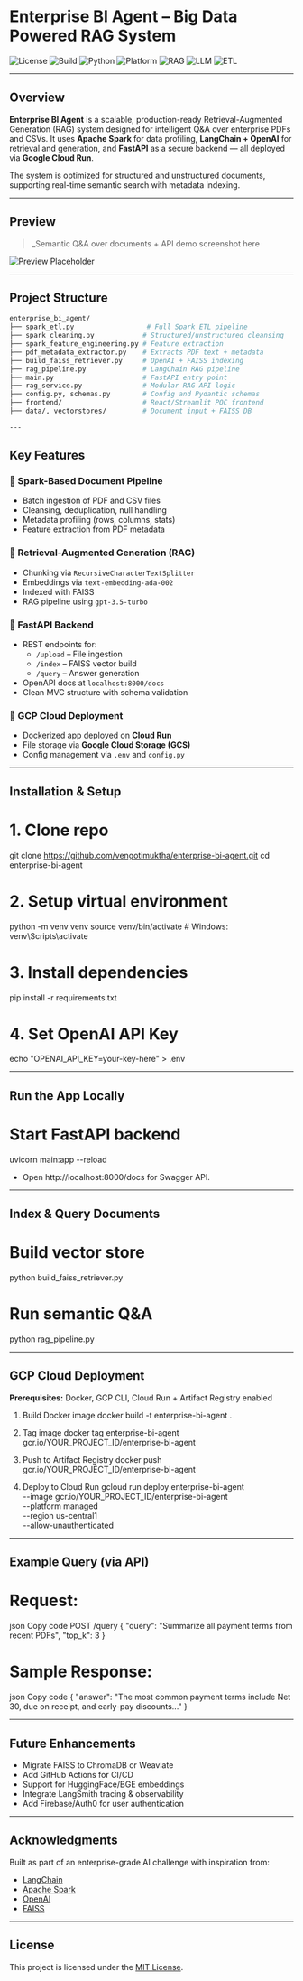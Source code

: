 # Enterprise BI Agent – Big Data Powered RAG System

![License](https://img.shields.io/badge/license-MIT-blue)
![Build](https://img.shields.io/badge/build-passing-brightgreen)
![Python](https://img.shields.io/badge/python-3.11-blue)
![Platform](https://img.shields.io/badge/platform-GCP-lightgrey)
![RAG](https://img.shields.io/badge/RAG-LangChain-blue?logo=langchain)
![LLM](https://img.shields.io/badge/LLM-OpenAI-informational?logo=openai)
![ETL](https://img.shields.io/badge/Data%20Pipeline-Spark-orange?logo=apachespark)

---

##  Overview

**Enterprise BI Agent** is a scalable, production-ready Retrieval-Augmented Generation (RAG) system designed for intelligent Q&A over enterprise PDFs and CSVs. It uses **Apache Spark** for data profiling, **LangChain + OpenAI** for retrieval and generation, and **FastAPI** as a secure backend — all deployed via **Google Cloud Run**.

The system is optimized for structured and unstructured documents, supporting real-time semantic search with metadata indexing.

---

## Preview

> _Semantic Q&A over documents + API demo screenshot here 

<!-- Replace with actual image when ready -->
![Preview Placeholder](/Demo_Placeholder.png)

---

##  Project Structure

```bash
enterprise_bi_agent/
├── spark_etl.py                  # Full Spark ETL pipeline
├── spark_cleaning.py            # Structured/unstructured cleansing
├── spark_feature_engineering.py # Feature extraction
├── pdf_metadata_extractor.py    # Extracts PDF text + metadata
├── build_faiss_retriever.py     # OpenAI + FAISS indexing
├── rag_pipeline.py              # LangChain RAG pipeline
├── main.py                      # FastAPI entry point
├── rag_service.py               # Modular RAG API logic
├── config.py, schemas.py        # Config and Pydantic schemas
├── frontend/                    # React/Streamlit POC frontend
├── data/, vectorstores/         # Document input + FAISS DB

---
```
##  Key Features

### 🔹 Spark-Based Document Pipeline

- Batch ingestion of PDF and CSV files  
- Cleansing, deduplication, null handling  
- Metadata profiling (rows, columns, stats)  
- Feature extraction from PDF metadata  

### 🔹 Retrieval-Augmented Generation (RAG)

- Chunking via `RecursiveCharacterTextSplitter`  
- Embeddings via `text-embedding-ada-002`  
- Indexed with FAISS  
- RAG pipeline using `gpt-3.5-turbo`  

### 🔹 FastAPI Backend

- REST endpoints for:
  - `/upload` – File ingestion  
  - `/index` – FAISS vector build  
  - `/query` – Answer generation  
- OpenAPI docs at `localhost:8000/docs`  
- Clean MVC structure with schema validation  

### 🔹 GCP Cloud Deployment

- Dockerized app deployed on **Cloud Run**  
- File storage via **Google Cloud Storage (GCS)**  
- Config management via `.env` and `config.py`  

---

## Installation & Setup

# 1. Clone repo
git clone https://github.com/vengotimuktha/enterprise-bi-agent.git
cd enterprise-bi-agent

# 2. Setup virtual environment
python -m venv venv
source venv/bin/activate     # Windows: venv\Scripts\activate

# 3. Install dependencies
pip install -r requirements.txt

# 4. Set OpenAI API Key
echo "OPENAI_API_KEY=your-key-here" > .env

---

## Run the App Locally

# Start FastAPI backend
uvicorn main:app --reload
- Open http://localhost:8000/docs for Swagger API.

---

##  Index & Query Documents
 
# Build vector store
python build_faiss_retriever.py

# Run semantic Q&A
python rag_pipeline.py

---

##  GCP Cloud Deployment

**Prerequisites:** Docker, GCP CLI, Cloud Run + Artifact Registry enabled


 1. Build Docker image
docker build -t enterprise-bi-agent .

 2. Tag image
docker tag enterprise-bi-agent gcr.io/YOUR_PROJECT_ID/enterprise-bi-agent

 3. Push to Artifact Registry
docker push gcr.io/YOUR_PROJECT_ID/enterprise-bi-agent

 4. Deploy to Cloud Run
gcloud run deploy enterprise-bi-agent \
  --image gcr.io/YOUR_PROJECT_ID/enterprise-bi-agent \
  --platform managed \
  --region us-central1 \
  --allow-unauthenticated

---

##  Example Query (via API)

# Request:

json
Copy code
POST /query
{
  "query": "Summarize all payment terms from recent PDFs",
  "top_k": 3
}

# Sample Response:

json
Copy code
{
  "answer": "The most common payment terms include Net 30, due on receipt, and early-pay discounts..."
}

---

##  Future Enhancements

-  Migrate FAISS to ChromaDB or Weaviate  
-  Add GitHub Actions for CI/CD  
-  Support for HuggingFace/BGE embeddings  
-  Integrate LangSmith tracing & observability  
-  Add Firebase/Auth0 for user authentication  

---

##  Acknowledgments

Built as part of an enterprise-grade AI challenge with inspiration from:

- [LangChain](https://github.com/langchain-ai/langchain)  
- [Apache Spark](https://spark.apache.org/)  
- [OpenAI](https://platform.openai.com/)  
- [FAISS](https://github.com/facebookresearch/faiss)  

---

##  License

This project is licensed under the [MIT License](LICENSE).

